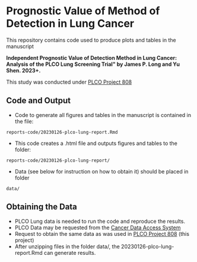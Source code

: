 # Prognostic Value of Method of Detection in Lung Cancer

This repository contains code used to produce plots and tables in the manuscript 

**Independent Prognostic Value of Detection Method in Lung Cancer: Analysis of the PLCO Lung Screening Trial" by James P. Long and Yu Shen. 2023+.**

This study was conducted under [PLCO Project 808](https://cdas.cancer.gov/approved-projects/3140/)


## Code and Output

* Code to generate all figures and tables in the manuscript is contained in the file:
```
reports-code/20230126-plco-lung-report.Rmd
```
* This code creates a .html file and outputs figures and tables to the folder:
```
reports-code/20230126-plco-lung-report/
```
* Data (see below for instruction on how to obtain it) should be placed in folder
```
data/
```

## Obtaining the Data

* PLCO Lung data is needed to run the code and reproduce the results.
* PLCO Data may be requested from the [Cancer Data Access System](https://cdas.cancer.gov/)
* Request to obtain the same data as was used in [PLCO Project 808](https://cdas.cancer.gov/approved-projects/3140/) (this project)
* After unzipping files in the folder data/, the 20230126-plco-lung-report.Rmd can generate results.
